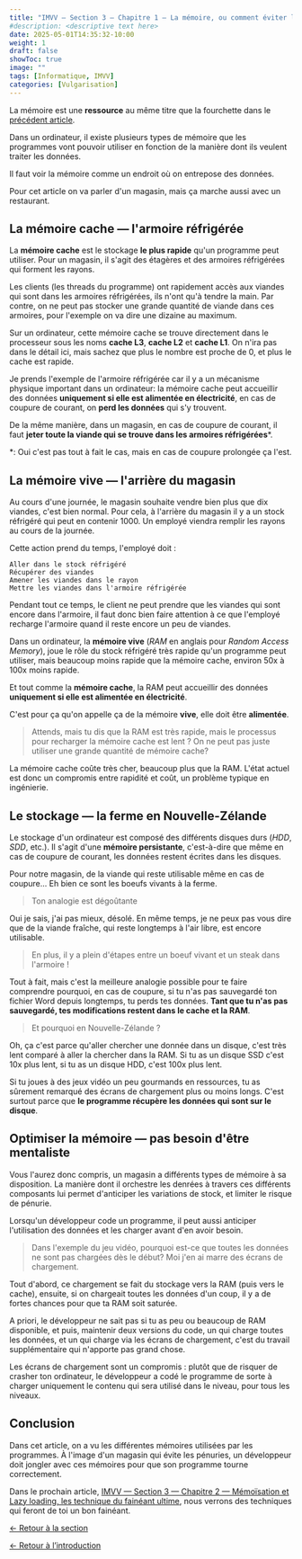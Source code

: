 ```yaml
---
title: "IMVV — Section 3 — Chapitre 1 — La mémoire, ou comment éviter les pénuries dans un magasin"
#description: <descriptive text here>
date: 2025-05-01T14:35:32-10:00
weight: 1
draft: false
showToc: true
image: ""
tags: [Informatique, IMVV]
categories: [Vulgarisation]
---
```

La mémoire est une **ressource** au même titre que la fourchette dans le [précédent article](../../l-execution/threads/).

Dans un ordinateur, il existe plusieurs types de mémoire que les programmes vont pouvoir utiliser en fonction de la manière dont ils veulent traiter les données.

Il faut voir la mémoire comme un endroit où on entrepose des données.

Pour cet article on va parler d'un magasin, mais ça marche aussi avec un restaurant.

## La mémoire cache — l'armoire réfrigérée

La **mémoire cache** est le stockage **le plus rapide** qu'un programme peut utiliser. Pour un magasin, il s'agit des étagères et des armoires réfrigérées qui forment les rayons.

Les clients (les threads du programme) ont rapidement accès aux viandes qui sont dans les armoires réfrigérées, ils n'ont qu'à tendre la main. Par contre, on ne peut pas stocker une grande quantité de viande dans ces armoires, pour l'exemple on va dire une dizaine au maximum.

Sur un ordinateur, cette mémoire cache se trouve directement dans le processeur sous les noms **cache L3**, **cache L2** et **cache L1**. On n'ira pas dans le détail ici, mais sachez que plus le nombre est proche de 0, et plus le cache est rapide.

Je prends l'exemple de l'armoire réfrigérée car il y a un mécanisme physique important dans un ordinateur: la mémoire cache peut accueillir des données **uniquement si elle est alimentée en électricité**, en cas de coupure de courant, on **perd les données** qui s'y trouvent.

De la même manière, dans un magasin, en cas de coupure de courant, il faut **jeter toute la viande qui se trouve dans les armoires réfrigérées***.

*: Oui c'est pas tout à fait le cas, mais en cas de coupure prolongée ça l'est.

## La mémoire vive — l'arrière du magasin

Au cours d'une journée, le magasin souhaite vendre bien plus que dix viandes, c'est bien normal. Pour cela, à l'arrière du magasin il y a un stock réfrigéré qui peut en contenir 1000. Un employé viendra remplir les rayons au cours de la journée.

Cette action prend du temps, l'employé doit :

```
Aller dans le stock réfrigéré
Récupérer des viandes
Amener les viandes dans le rayon
Mettre les viandes dans l'armoire réfrigérée
```

Pendant tout ce temps, le client ne peut prendre que les viandes qui sont encore dans l'armoire, il faut donc bien faire attention à ce que l'employé recharge l'armoire quand il reste encore un peu de viandes.

Dans un ordinateur, la **mémoire vive** (*RAM* en anglais pour *Random Access Memory*), joue le rôle du stock réfrigéré très rapide qu'un programme peut utiliser, mais beaucoup moins rapide que la mémoire cache, environ 50x à 100x moins rapide.

Et tout comme la **mémoire cache**, la RAM peut accueillir des données **uniquement si elle est alimentée en électricité**.

C'est pour ça qu'on appelle ça de la mémoire **vive**, elle doit être **alimentée**.

>Attends, mais tu dis que la RAM est très rapide, mais le processus pour recharger la mémoire cache est lent ? On ne peut pas juste utiliser une grande quantité de mémoire cache?

La mémoire cache coûte très cher, beaucoup plus que la RAM. L'état actuel est donc un compromis entre rapidité et coût, un problème typique en ingénierie.

## Le stockage — la ferme en Nouvelle-Zélande

Le stockage d'un ordinateur est composé des différents disques durs (*HDD*, *SDD*, etc.). Il s'agit d'une **mémoire persistante**, c'est-à-dire que même en cas de coupure de courant, les données restent écrites dans les disques.

Pour notre magasin, de la viande qui reste utilisable même en cas de coupure... Eh bien ce sont les boeufs vivants à la ferme.

>Ton analogie est dégoûtante

Oui je sais, j'ai pas mieux, désolé. En même temps, je ne peux pas vous dire que de la viande fraîche, qui reste longtemps à l'air libre, est encore utilisable.

>En plus, il y a plein d'étapes entre un boeuf vivant et un steak dans l'armoire !

Tout à fait, mais c'est la meilleure analogie possible pour te faire comprendre pourquoi, en cas de coupure, si tu n'as pas sauvegardé ton fichier Word depuis longtemps, tu perds tes données. **Tant que tu n'as pas sauvegardé, tes modifications restent dans le cache et la RAM**.

>Et pourquoi en Nouvelle-Zélande ?

Oh, ça c'est parce qu'aller chercher une donnée dans un disque, c'est très lent comparé à aller la chercher dans la RAM. Si tu as un disque SSD c'est 10x plus lent, si tu as un disque HDD, c'est 100x plus lent.

Si tu joues à des jeux vidéo un peu gourmands en ressources, tu as sûrement remarqué des écrans de chargement plus ou moins longs. C'est surtout parce que **le programme récupère les données qui sont sur le disque**.

## Optimiser la mémoire — pas besoin d'être mentaliste

Vous l'aurez donc compris, un magasin a différents types de mémoire à sa disposition. La manière dont il orchestre les denrées à travers ces différents composants lui permet d'anticiper les variations de stock, et limiter le risque de pénurie.

Lorsqu'un développeur code un programme, il peut aussi anticiper l'utilisation des données et les charger avant d'en avoir besoin.

>Dans l'exemple du jeu vidéo, pourquoi est-ce que toutes les données ne sont pas chargées dès le début? Moi j'en ai marre des écrans de chargement.

Tout d'abord, ce chargement se fait du stockage vers la RAM (puis vers le cache), ensuite, si on chargeait toutes les données d'un coup, il y a de fortes chances pour que ta RAM soit saturée.

A priori, le développeur ne sait pas si tu as peu ou beaucoup de RAM disponible, et puis, maintenir deux versions du code, un qui charge toutes les données, et un qui charge via les écrans de chargement, c'est du travail supplémentaire qui n'apporte pas grand chose.

Les écrans de chargement sont un compromis : plutôt que de risquer de crasher ton ordinateur, le développeur a codé le programme de sorte à charger uniquement le contenu qui sera utilisé dans le niveau, pour tous les niveaux.

## Conclusion

Dans cet article, on a vu les différentes mémoires utilisées par les programmes. À l'image d'un magasin qui évite les pénuries, un développeur doit jongler avec ces mémoires pour que son programme tourne correctement.

Dans le prochain article, [IMVV — Section 3 — Chapitre 2 — Mémoïsation et Lazy loading, les technique du fainéant ultime](../memoisation/), nous verrons des techniques qui feront de toi un bon fainéant.

[← Retour à la section](../../optimisation/optimisation/)

[← Retour à l’introduction](../../introduction/)